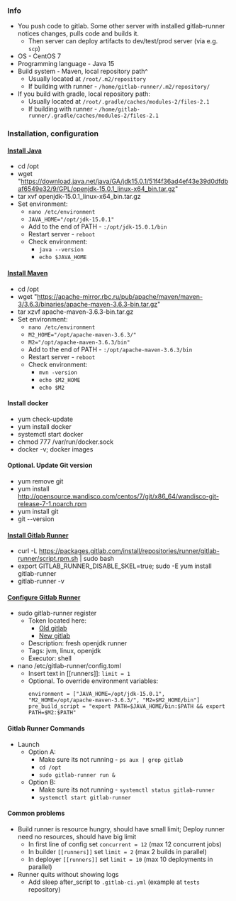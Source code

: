 ### Info
* You push code to gitlab. Some other server with installed gitlab-runner notices changes, pulls code and builds it.
    * Then server can deploy artifacts to dev/test/prod server (via e.g. `scp`)
* OS - CentOS 7
* Programming language - Java 15
* Build system - Maven, local repository path^
    * Usually located at `/root/.m2/repository`
    * If building with runner - `/home/gitlab-runner/.m2/repository/`
* If you build with gradle, local repository path:
    * Usually located at `/root/.gradle/caches/modules-2/files-2.1`
    * If building with runner - `/home/gitlab-runner/.gradle/caches/modules-2/files-2.1`

### Installation, configuration
#### [Install Java](https://jdk.java.net/15/)
* cd /opt
* wget "https://download.java.net/java/GA/jdk15.0.1/51f4f36ad4ef43e39d0dfdbaf6549e32/9/GPL/openjdk-15.0.1_linux-x64_bin.tar.gz"
* tar xvf openjdk-15.0.1_linux-x64_bin.tar.gz
* Set environment:
    * `nano /etc/environment`
    * `JAVA_HOME="/opt/jdk-15.0.1"`
    * Add to the end of PATH - `:/opt/jdk-15.0.1/bin`
    * Restart server - `reboot`
    * Check environment:
        * `java --version`
        * `echo $JAVA_HOME` 

#### [Install Maven](https://maven.apache.org/install.html)
* cd /opt
* wget "https://apache-mirror.rbc.ru/pub/apache/maven/maven-3/3.6.3/binaries/apache-maven-3.6.3-bin.tar.gz"
* tar xzvf apache-maven-3.6.3-bin.tar.gz
* Set environment:
    * `nano /etc/environment`
    * `M2_HOME="/opt/apache-maven-3.6.3/"`
    * `M2="/opt/apache-maven-3.6.3/bin"`
    * Add to the end of PATH - `:/opt/apache-maven-3.6.3/bin`
    * Restart server - `reboot`
    * Check environment:
        * `mvn -version`
        * `echo $M2_HOME`
        * `echo $M2`

#### Install docker
* yum check-update
* yum install docker
* systemctl start docker
* chmod 777 /var/run/docker.sock
* docker -v; docker images

#### Optional. Update Git version
* yum remove git
* yum install http://opensource.wandisco.com/centos/7/git/x86_64/wandisco-git-release-7-1.noarch.rpm
* yum install git
* git --version

#### [Install Gitlab Runner](https://docs.gitlab.com/runner/install/linux-repository.html)
* curl -L https://packages.gitlab.com/install/repositories/runner/gitlab-runner/script.rpm.sh | sudo bash
* export GITLAB_RUNNER_DISABLE_SKEL=true; sudo -E yum install gitlab-runner
* gitlab-runner -v

#### [Configure Gitlab Runner](https://docs.gitlab.com/runner/register/index.html)
* sudo gitlab-runner register
    * Token located here: 
        * [Old gitlab](https://vcs.your-company.com/groups/your-group/-/settings/ci_cd)
        * [New gitlab](https://vcs.your-company.com/groups/your-group/-/runners)
    * Description: fresh openjdk runner
    * Tags: jvm, linux, openjdk
    * Executor: shell
* nano /etc/gitlab-runner/config.toml
    * Insert text in [[runners]]: `limit = 1`
    * Optional. To override environment variables:
        ```
        environment = ["JAVA_HOME=/opt/jdk-15.0.1", "M2_HOME=/opt/apache-maven-3.6.3/", "M2=$M2_HOME/bin"]
        pre_build_script = "export PATH=$JAVA_HOME/bin:$PATH && export PATH=$M2:$PATH"
        ```
#### Gitlab Runner Commands
* Launch
    * Option A:
        * Make sure its not running - `ps aux | grep gitlab`
        * `cd /opt`
        * `sudo gitlab-runner run &`
    * Option B:
        * Make sure its not running - `systemctl status gitlab-runner`
        * `systemctl start gitlab-runner`

#### Common problems
* Build runner is resource hungry, should have small limit; Deploy runner need no resources, should have big limit
    * In first line of config set `concurrent = 12` (max 12 concurrent jobs)
    * In builder `[[runners]]` set `limit = 2` (max 2 builds in parallel)
    * In deployer `[[runners]]` set `limit = 10` (max 10 deployments in parallel)
* Runner quits without showing logs
    * Add sleep after_script to `.gitlab-ci.yml` (example at `tests` repository)